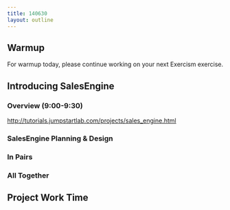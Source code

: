 ```yaml
---
title: 140630
layout: outline
---
```


## Warmup

For warmup today, please continue working on your next Exercism exercise.

## Introducing SalesEngine

### Overview (9:00-9:30)

http://tutorials.jumpstartlab.com/projects/sales_engine.html

### SalesEngine Planning & Design

### In Pairs

### All Together

## Project Work Time
